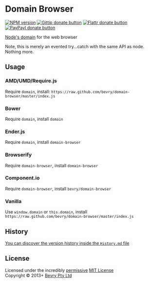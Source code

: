 # Domain Browser

[![NPM version](https://badge.fury.io/js/domain-browser.png)](https://npmjs.org/package/domain-browser "View this project on NPM")
[![Gittip donate button](http://badgr.co/gittip/bevry.png)](https://www.gittip.com/bevry/ "Donate weekly to this project using Gittip")
[![Flattr donate button](https://raw.github.com/balupton/flattr-buttons/master/badge-89x18.gif)](http://flattr.com/thing/344188/balupton-on-Flattr "Donate monthly to this project using Flattr")
[![PayPayl donate button](https://www.paypalobjects.com/en_AU/i/btn/btn_donate_SM.gif)](https://www.paypal.com/cgi-bin/webscr?cmd=_s-xclick&hosted_button_id=QB8GQPZAH84N6 "Donate once-off to this project using Paypal")

[Node's domain](http://nodejs.org/api/domain.html) for the web browser

Note, this is merely an evented try...catch with the same API as node. Nothing more.


## Usage

### AMD/UMD/Require.js
Require `domain`, install: `https://raw.github.com/bevry/domain-browser/master/index.js`

### Bower
Require `domain`, install `domain`

### Ender.js
Require `domain`, install `domain-browser`

### Browserify
Require `domain-browser`, install `domain-browser`

### Component.io
Require `domain-browser`, install `bevry/domain-browser`

### Vanilla
Use `window.domain` or `this.domain`, install `https://raw.github.com/bevry/domain-browser/master/index.js`


## History
[You can discover the version history inside the `History.md` file](https://github.com/bevry/domain-browser/blob/master/History.md#files)


## License
Licensed under the incredibly [permissive](http://en.wikipedia.org/wiki/Permissive_free_software_licence) [MIT License](http://creativecommons.org/licenses/MIT/)
<br/>Copyright &copy; 2013+ [Bevry Pty Ltd](http://bevry.me)
